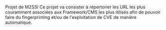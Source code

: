Projet de M2SSI
Ce projet va consister à répertorier les URL les plus couramment associées aux Framework/CMS les plus itilisés afin de pouvoir faire du fingerprinting et/ou de l'exploitation de CVE de manière automatique.
